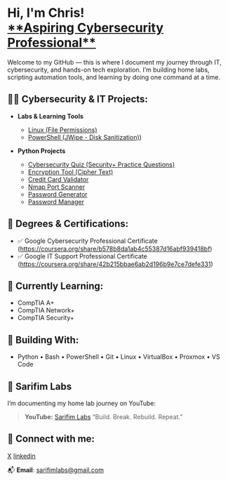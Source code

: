 <h1>Hi, I'm Chris! <br/><a href="https://www.linkedin.com/in/chris-graves-66999b1a4/">**Aspiring Cybersecurity Professional**</a></h1>
Welcome to my GitHub — this is where I document my journey through IT, cybersecurity, and hands-on tech exploration. I’m building home labs, scripting automation tools, and learning by doing one command at a time.

<h2>👨‍💻 Cybersecurity & IT Projects:</h2>

- <b>Labs & Learning Tools</b>
  - [Linux (File Permissions)](https://github.com/cybergravey/File-Permissions-in-Linux)
  - [PowerShell (JWipe - Disk Sanitization)](https://github.com/cybergravey/ActiveDirectoryLab))

- <b>Python Projects</b>
  - [Cybersecurity Quiz (Security+ Practice Questions)](https://github.com/cybergravey/python-projects/blob/main/Quiz_Cybersecurity/main.py)
  - [Encryption Tool (Cipher Text)](https://github.com/cybergravey/python-projects/blob/main/encryption_tool/main.py)
  - [Credit Card Validator](https://github.com/cybergravey/python-projects/blob/main/credit_card_validator/main.py)
  - [Nmap Port Scanner](https://github.com/cybergravey/python-projects/blob/main/nmap_portscanner/main.py)
  - [Password Generator](https://github.com/cybergravey/python-projects/blob/main/password_generator/main.py)
  - [Password Manager](https://github.com/cybergravey/python-projects/blob/main/password_manager/main.py)

<h2>🔖 Degrees & Certifications:</h2>

- ✅ Google Cybersecurity Professional Certificate (https://coursera.org/share/b578b8da1ab4c55387d16abf939418bf)
- ✅ Google IT Support Professional Certificate (https://coursera.org/share/42b215bbae6ab2d196b9e7ce7defe331)

<h2>📝 Currently Learning:</h2>

- CompTIA A+
- CompTIA Network+
- CompTIA Security+

<h2>🧠 Building With:</h2>

- Python • Bash • PowerShell • Git • Linux • VirtualBox • Proxmox • VS Code

<h2>🧪 Sarifim Labs</h2>

I’m documenting my home lab journey on YouTube:
> **YouTube:** [Sarifim Labs](https://www.youtube.com/@SarifimLabs)
> “Build. Break. Rebuild. Repeat.”

<h2>🤳 Connect with me:</h2>

[X](https://x.com/sarifimlabs)
[linkedin](www.linkedin.com/in/chris-graves-66999b1a4)

📬 **Email**: sarifimlabs@gmail.com



<!--
**cybergravey/cybergravey** is a ✨ _special_ ✨ repository because its `README.md` (this file) appears on your GitHub profile.

Here are some ideas to get you started:

- 🔭 I’m currently working on ...
- 🌱 I’m currently learning ...
- 👯 I’m looking to collaborate on ...
- 🤔 I’m looking for help with ...
- 💬 Ask me about ...
- 📫 How to reach me: ...
- 😄 Pronouns: ...
- ⚡ Fun fact: ...
-->
